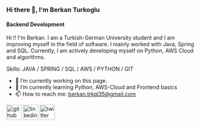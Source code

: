 ### Hi there 👋, I'm Berkan Turkoglu
#### Backend Development
Hi !! I'm Berkan. I am a Turkish-German University student and I am improving myself in the field of software. I mainly worked with Java, Spring and SQL. Currently, I am actively developing myself on Python, AWS Cloud and algorithms.

Skills: JAVA / SPRING / SQL / AWS / PYTHON / GIT

- 🔭 I’m currently working on this page. 
- 🌱 I’m currently learning Python, AWS-Cloud and Frontend basics 
- 📫 How to reach me: berkan.trkgl35@gmail.com 


[<img src='https://cdn.jsdelivr.net/npm/simple-icons@3.0.1/icons/github.svg' alt='github' height='40'>](https://github.com/Berkantrkgl)  [<img src='https://cdn.jsdelivr.net/npm/simple-icons@3.0.1/icons/linkedin.svg' alt='linkedin' height='40'>](https://www.linkedin.com/in/https://www.linkedin.com/in/berkanturkoglu//)  [<img src='https://cdn.jsdelivr.net/npm/simple-icons@3.0.1/icons/twitter.svg' alt='twitter' height='40'>](https://twitter.com/https://twitter.com/trkgl_berkan)  

